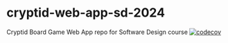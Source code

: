 # cryptid-web-app-sd-2024
Cryptid Board Game Web App repo for Software Design course
[![codecov](https://codecov.io/gh/00Ducky13/cryptid-web-app-sd-2024/graph/badge.svg?token=KGIUIYMF3M)](https://codecov.io/gh/00Ducky13/cryptid-web-app-sd-2024)
